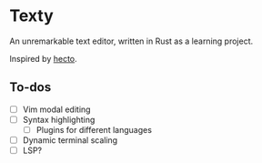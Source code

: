 # Texty

An unremarkable text editor, written in Rust as a learning project.

Inspired by [hecto](https://www.flenker.blog/hecto/).

## To-dos

- [ ] Vim modal editing
- [ ] Syntax highlighting 
  - [ ] Plugins for different languages
- [ ] Dynamic terminal scaling
- [ ] LSP?